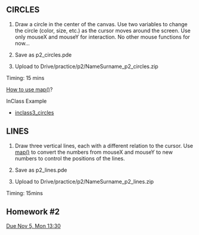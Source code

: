 
## CIRCLES
1. Draw a circle in the center of the canvas. Use two variables to change the circle (color, size, etc.) as the cursor moves around the screen.
Use only mouseX and mouseY for interaction. No other mouse functions for now…

2. Save as p2_circles.pde

3. Upload to Drive/practice/p2/NameSurname_p2_circles.zip

Timing: 15 mins

[How to use map()](https://processing.org/examples/map.html)?

InClass Example
- [inclass3_circles](https://github.com/cerenkayalar/VCDS2105-ICM/blob/master/inclass/inclass3_circles.pde)


## LINES

1. Draw three vertical lines, each with a different relation to the cursor. Use [map()](https://processing.org/reference/map_.html) to convert the numbers from mouseX and mouseY to new numbers to control the positions of the lines.

2. Save as p2_lines.pde

3. Upload to Drive/practice/p2/NameSurname_p2_lines.zip

Timing: 15mins


## Homework #2

[Due Nov 5, Mon 13:30](https://github.com/cerenkayalar/VCDS2105-ICM/blob/master/homeworks/homework2.md)


